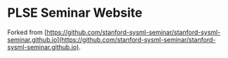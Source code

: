 # PLSE Seminar Website

Forked from [https://github.com/stanford-sysml-seminar/stanford-sysml-seminar.github.io](https://github.com/stanford-sysml-seminar/stanford-sysml-seminar.github.io).
